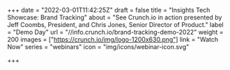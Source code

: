 +++
date = "2022-03-01T11:42:25Z"
draft = false
title = "Insights Tech Showcase: Brand Tracking"
about = "See Crunch.io in action presented by Jeff Coombs, President, and Chris Jones, Senior Director of Product."
label = "Demo Day"
url = "//info.crunch.io/brand-tracking-demo-2022"
weight = 200
images = ["https://crunch.io/img/logo-1200x630.png"]
link = "Watch Now"
series = "webinars"
icon = "img/icons/webinar-icon.svg"

+++
